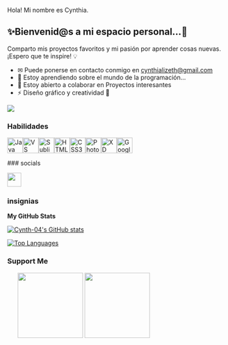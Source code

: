 Hola! Mi nombre es Cynthia.

✨Bienvenid@s a mi espacio personal...💖
----------------------------------------

Comparto mis proyectos favoritos y mi pasión por aprender cosas nuevas. ¡Espero que te inspire! 💡

* ✉ Puede ponerse en contacto conmigo en [cynthializeth@gmail.com](mailto:cynthializethpg@gmail.com)
* 🧠 Estoy aprendiendo sobre el mundo de la programación...
* 🤝 Estoy abierto a colaborar en Proyectos interesantes
* ⚡ Diseño gráfico y creatividad 🌸

<a href="https://www.github.com/Cynth-04" target="_blank" rel="noreferrer"><img
src="https://img.shields.io/github/followers/Cynth-04?logo=github&style=for-the-badge&color=0891b2&labelColor=312e81" /></a>

### Habilidades

<p alineado="izquierda"> <a href="https://www.oracle.com/java/" target="_blank" rel="noreferrer"><img src="https://raw.githubusercontent.com/danielcranney/readme-generator/main/public/icons/skills/java-colored.svg" width="36" height="36" alt="Java" /></a><a href="https://code.visualstudio.com/" target="_blank" rel="noreferrer"><img src="https://raw.githubusercontent.com/danielcranney/readme-generator/main/public/icons/skills/visualstudiocode.svg" width="36" height="36" alt="VS Code" /></a><a href="https://www.sublimetext.com/index2" target="_blank" rel="noreferrer"><img src="https://raw.githubusercontent.com/danielcranney/readme-generator/main/public/icons/skills/sublimetext.svg" width="36" height="36" alt="Sublime Text" /></a><a href="https://developer.mozilla.org/en-US/docs/Glossary/HTML5" target="_blank" rel="noreferrer"><img src="https://raw.githubusercontent.com/danielcranney/readme-generator/main/public/icons/skills/html5-colored.svg" width="36" height="36" alt="HTML5" /></a><a href="https://www.w3.org/TR/CSS/#css" target="_blank" rel="noreferrer"><img src="https://raw.githubusercontent.com/danielcranney/readme-generator/main/public/icons/skills/css3-colored.svg" width="36" height="36" alt="CSS3" /></a><a href="https://www.adobe.com/uk/products/photoshop.html" target="_blank" rel="noreferrer"><img src="https://raw.githubusercontent.com/danielcranney/readme-generator/main/public/icons/skills/photoshop-colored.svg" width="36" height="36" alt="Photoshop" /></a><a href="https://www.adobe.com/uk/products/xd.html" target="_blank" rel="noreferrer"><img src="https://raw.githubusercontent.com/danielcranney/readme-generator/main/public/icons/skills/xd-colored.svg" width="36" height="36" alt="XD" /></a><a href="https://cloud.google.com/" target="_blank" rel="noreferrer"><img src="https://raw.githubusercontent.com/danielcranney/readme-generator/main/public/icons/skills/googlecloud-colored.svg" width="36" height="36" alt="Google Cloud" /></a> </p>
### socials <p alineado="izquierda"> <a href="https://www.github.com/Cynth-04" target="_blank" rel="noreferrer"> <picture> <source media="(prefers-color-scheme: dark)" srcset="https://raw.githubusercontent.com/danielcranney/readme-generator/main/public/icons/socials/github-dark.svg" /> <source media="(prefers-color-scheme: light)" srcset="https://raw.githubusercontent.com/danielcranney/readme-generator/main/public/icons/socials/github.svg" /> <img src="https://raw.githubusercontent.com/danielcranney/readme-generator/main/public/icons/socials/github.svg" width="32" height="32" /> </picture> </a></p>

### insignias

<b>My GitHub Stats</b>

<a href="http://www.github.com/Cynth-04"><img src="https://github-readme-stats.vercel.app/api?username=Cynth-04&show_icons=true&hide=&count_private=true&title_color=ec4899&text_color=0f172a&icon_color=0891b2&bg_color=312e81&hide_border=true&show_icons=true" alt="Cynth-04's GitHub stats" /></a>

<a href="https://github.com/Cynth-04" align="left"><img src="https://github-readme-stats.vercel.app/api/top-langs/?username=Cynth-04&langs_count=10&title_color=ec4899&text_color=0f172a&icon_color=0891b2&bg_color=312e81&hide_border=true&locale=en&custom_title=Top%20%Languages" alt="Top Languages" /></a>

### Support Me

<ul style="list-style-type: none; margin: 0;">

<li style="display: inline-block; margin-right: 0,25rem;"><a href="https://www.buymeacoffee.com/Cynth-04"><img src="https://cdn.buymeacoffee.com/buttons/v2/default-yellow.png" width="150"/></a></li>

<li style="display: inline-block; margin-right: 0,25rem;"><a href="https://www.ko-fi.com/Cynth-04"><img src="https://storage.ko-fi.com/cdn/kofi2.png?v=3" width="150"/></a></li>

</ul>

<!--
**Cynth-04/Cynth-04** is a ✨ _special_ ✨ repository because its `README.md` (this file) appears on your GitHub profile.

Here are some ideas to get you started

- 🔭 I’m currently working on ...
- 🌱 I’m currently learning ...
- 👯 I’m looking to collaborate on ...
- 🤔 I’m looking for help with ...
- 💬 Ask me about ...
- 📫 How to reach me: ...
- 😄 Pronouns: ...
- ⚡ Fun fact: ...
-->
